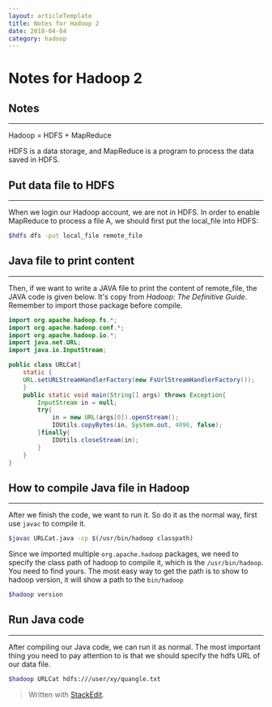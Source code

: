 ```yaml
---
layout: articleTemplate
title: Notes for Hadoop 2
date: 2018-04-04
category: hadoop
---
```



# Notes for Hadoop 2 #

## Notes ##
----------

Hadoop = HDFS  + MapReduce

HDFS is a data storage, and MapReduce is a program to process the data saved in HDFS.

## Put data file to HDFS ##
----------

When we login our Hadoop account, we are not in HDFS. In order to enable MapReduce to process a file A, we should first put the local_file into HDFS: 

``` bash    
$hdfs dfs -put local_file remote_file
```


## Java file to print content ##
----------

Then, if we want to write a JAVA file to print the content of remote_file, the JAVA code is given below. It's copy from *Hadoop: The Definitive Guide*. Remember to import those package before compile.

``` java
import org.apache.hadoop.fs.*;
import org.apache.hadoop.conf.*;
import org.apache.hadoop.io.*;
import java.net.URL;
import java.io.InputStream;

public class URLCat{
	static {
	URL.setURLStreamHandlerFactory(new FsUrlStreamHandlerFactory());
	}
	public static void main(String[] args) throws Exception{
		InputStream in = null;
		try{
			in = new URL(args[0]).openStream();
			IOUtils.copyBytes(in, System.out, 4096, false);
		}finally{
			IOUtils.closeStream(in);
		}
	}
}
```

## How to compile Java file in Hadoop ##
----------

After we finish the code, we want to run it. So do it as the normal way, first use `javac` to compile it.

```bash
$javac URLCat.java -cp $(/usr/bin/hadoop classpath)
```

Since we imported multiple `org.apache.hadoop` packages, we need to specify the class path of hadoop to compile it, which is the `/usr/bin/hadoop`. You need to find yours. The most easy way to get the path is to show to hadoop version, it will show a path to the `bin/hadoop`

```bash
$hadoop version
```

## Run Java code ##
----------

After compiling our Java code, we can run it as normal. The most important thing you need to pay attention to is that we should specify the hdfs URL of our data file.

```bash
$hadoop URLCat hdfs:///user/xy/quangle.txt
```


> Written with [StackEdit](https://stackedit.io/).
